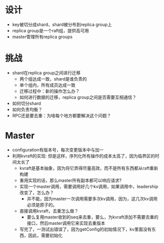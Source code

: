 # 设计
+ key被切分成shard，shard被分布到replica group上
+ replica group是一个raft组，提供高可用
+ master管理所有replica groups

# 挑战
+ shard在replica group之间进行迁移
    + 两个组达成一致，shard是谁负责的
    + 单个组内，所有成员达成一致
    + 迁移过程中：新的操作怎么办？
    + 如何进行数据的迁移，replica group之间是否需要互相通信？
+ 如何切分shard
+ 如何负责均衡？
+ RPC还是要去重：为啥每个地方都要解决这个问题？

# Master
+ configuration有版本号，每次变更版本中与加一
+ 利用kvraft的实现: 但是这样，序列化所有操作的成本太高了，因为临界区的时间太长了
    + kvraft是基本抽象，因为将它弄得尽量高效，而不是所有东西都从raft重新构建
    + 重用实现的话，那么master所有副本都可以响应请求?
    + 实现一个master调用，需要调用好几个kv调用，如果调用中，leadership改变了，怎么办？
        + 并不能，因为master一次调用需要多次kv调用，因为，这几次kv调用必须是原子的。
    + 直接调用kvraft，去重怎么做？
        + 要么复用master收到的seq来去重，要么，为kvraft添加不需要去重的接口，然后master调用它来实现去重版本
    + 写完了，一测试出错误了，因为getConfig的初始情况下，kv里面没有东西，因此，需要初始化
